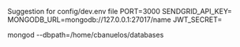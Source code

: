 Suggestion for config/dev.env file
PORT=3000
SENDGRID_API_KEY=
MONGODB_URL=mongodb://127.0.0.1:27017/name
JWT_SECRET=



mongod --dbpath=/home/cbanuelos/databases

